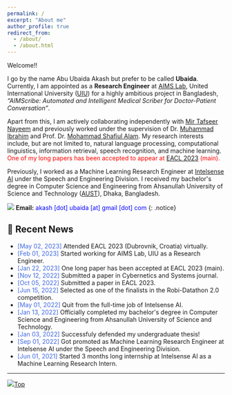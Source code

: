 ```yaml
---
permalink: /
excerpt: "About me"
author_profile: true
redirect_from: 
  - /about/
  - /about.html
---
```


Welcome!!

I go by the name Abu Ubaida Akash but prefer to be called **Ubaida**. Currently, I am appointed as a **Research Engineer** at [AIMS Lab](https://aimsl.uiu.ac.bd/#/), United International University ([UIU](https://www.uiu.ac.bd/)) for a highly ambitious project in Bangladesh, _“AIMScribe: Automated and Intelligent Medical Scriber for Doctor-Patient Conversation”_.

Apart from this, I am actively collaborating independently with [Mir Tafseer Nayeem](https://scholar.google.com/citations?user=qoeylgEAAAAJ&hl=en "Research profile") and previously worked under the supervision of Dr. [Muhammad Ibrahim](https://du.ac.bd/faculty/faculty_details/CSE/4167 "Academic profile") and Prof. Dr. [Mohammad Shafiul Alam](https://scholar.google.com/citations?view_op=list_works&hl=en&hl=en&user=5ZXfn_cAAAAJ&sortby=pubdate "Research profile"). My research interests include, but are not limited to, natural language processing, computational linguistics, information retrieval, speech recognition, and machine learning. <span style="color:Red">One of my long papers has been accepted to appear at [EACL 2023](https://2023.eacl.org/) (main).</span>
<!-- My recent works and ongoing projects can be found in the [Research](https://abuubaida.github.io/research/ "https://abuubaida.github.io/research/") section. -->

Previously, I worked as a Machine Learning Research Engineer at [Intelsense AI](https://intelsense.ai/ "https://intelsense.ai/") under the Speech and Engineering Division. I received my bachelor's degree in Computer Science and Engineering from Ahsanullah University of Science and Technology ([AUST](https://www.aust.edu/ "https://www.aust.edu/")), Dhaka, Bangladesh.

<img src="https://img.icons8.com/color/24/000000/circled-envelope.png"/> **Email:** <span style="color:Blue">akash [dot] ubaida [at] gmail [dot] com</span> 
{: .notice}


## 📢 Recent News

* <span style="color:RoyalBlue">[May 02, 2023]</span> Attended EACL 2023 (Dubrovnik, Croatia) virtually.
* <span style="color:RoyalBlue">[Feb 01, 2023]</span> Started working for AIMS Lab, UIU as a Research Engineer.
* <span style="color:RoyalBlue">[Jan 22, 2023]</span> One long paper has been accepted at EACL 2023 (main).
* <span style="color:RoyalBlue">[Nov 12, 2022]</span> Submitted a paper in Cybernetics and Systems journal.
* <span style="color:RoyalBlue">[Oct 05, 2022]</span> Submitted a paper in EACL 2023.
* <span style="color:RoyalBlue">[Jun 15, 2022]</span> Selected as one of the finalists in the Robi-Datathon 2.0 competition.
* <span style="color:RoyalBlue">[May  01, 2022]</span> Quit from the full-time job of Intelsense AI.
* <span style="color:RoyalBlue">[Jan 13, 2022]</span> Officially completed my bachelor's degree in Computer Science and Engineering from Ahsanullah University of Science and Technology.
* <span style="color:RoyalBlue">[Jan 03, 2022]</span> Successfuly defended my undergraduate thesis!
* <span style="color:RoyalBlue">[Sep 01, 2022]</span> Got promoted as Machine Learning Research Engineer at Intelsense AI under the Speech and Engineering Division.
* <span style="color:RoyalBlue">[Jun 01, 2021]</span> Started 3 months long internship at Intelsense AI as a Machine Learning Research Intern.

---

[<img src="https://img.icons8.com/emoji/24/000000/up-arrow-emoji.png"/>](https://abuubaida.github.io/#)[Top](https://abuubaida.github.io/#)

<script type='text/javascript' id='clustrmaps' src='//cdn.clustrmaps.com/map_v2.js?cl=94b2d3&w=300&t=m&d=X4zwla3VvqasU-XJ7VSxuAHNSZMeubSgPKEAJMvahJU&co=1d4560&cmo=e8ae23&cmn=db2124&ct=ffffff'></script>
